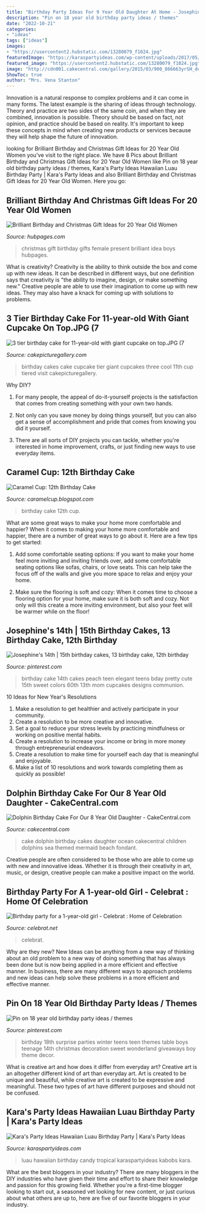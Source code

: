 ```yaml
---
title: "Birthday Party Ideas For 9 Year Old Daughter At Home - Josephine&#039;s 14th"
description: "Pin on 18 year old birthday party ideas / themes"
date: "2022-10-21"
categories:
- "ideas"
tags: ["ideas"]
images:
- "https://usercontent2.hubstatic.com/13280079_f1024.jpg"
featuredImage: "https://karaspartyideas.com/wp-content/uploads/2017/05/Hawaiian-Luau-Birthday-Party-via-Karas-Party-Ideas-KarasPartyIdeas.com15.jpg"
featured_image: "https://usercontent2.hubstatic.com/13280079_f1024.jpg"
image: "http://cdn001.cakecentral.com/gallery/2015/03/900_866663yrSH_dolphin-birthday-cake-for-our-8-year-old-daughter.jpg"
ShowToc: true
author: "Mrs. Vena Stanton"
---
```



Innovation is a natural response to complex problems and it can come in many forms. The latest example is the sharing of ideas through technology. Theory and practice are two sides of the same coin, and when they are combined, innovation is possible. Theory should be based on fact, not opinion, and practice should be based on reality. It's important to keep these concepts in mind when creating new products or services because they will help shape the future of innovation.

	

		
looking for Brilliant Birthday and Christmas Gift Ideas for 20 Year Old Women you've visit to the right place. We have 8 Pics about Brilliant Birthday and Christmas Gift Ideas for 20 Year Old Women like Pin on 18 year old birthday party ideas / themes, Kara&#039;s Party Ideas Hawaiian Luau Birthday Party | Kara&#039;s Party Ideas and also Brilliant Birthday and Christmas Gift Ideas for 20 Year Old Women. Here you go:
		
    
## Brilliant Birthday And Christmas Gift Ideas For 20 Year Old Women

<img loading=lazy src="https://usercontent2.hubstatic.com/13280079_f1024.jpg" onerror="this.onerror=null;this.src='https://tse3.mm.bing.net/th?id=OIP.htSkuFoSm_5e-6p98hyC_gHaLH&amp;pid=15.1';" alt="Brilliant Birthday and Christmas Gift Ideas for 20 Year Old Women">

_Source: hubpages.com_

>christmas gift birthday gifts female present brilliant idea boys hubpages. 

	

What is creativity?
Creativity is the ability to think outside the box and come up with new ideas. It can be described in different ways, but one definition says that creativity is "the ability to imagine, design, or make something new." Creative people are able to use their imagination to come up with new ideas. They may also have a knack for coming up with solutions to problems.

    
## 3 Tier Birthday Cake For 11-year-old With Giant Cupcake On Top.JPG (7

<img loading=lazy src="http://www.cakepicturegallery.com/d/34989-2/3+tier+birthday+cake+for+11-year-old+with+giant+cupcake+on+top.JPG" onerror="this.onerror=null;this.src='https://tse1.mm.bing.net/th?id=OIP.wF14I8sYHDKUvHJjtlj9xAAAAA&amp;pid=15.1';" alt="3 tier birthday cake for 11-year-old with giant cupcake on top.JPG (7">

_Source: cakepicturegallery.com_

>birthday cakes cake cupcake tier giant cupcakes three cool 11th cup tiered visit cakepicturegallery. 

	

Why DIY?
1. For many people, the appeal of do-it-yourself projects is the satisfaction that comes from creating something with your own two hands.
2. Not only can you save money by doing things yourself, but you can also get a sense of accomplishment and pride that comes from knowing you did it yourself.

3. There are all sorts of DIY projects you can tackle, whether you're interested in home improvement, crafts, or just finding new ways to use everyday items.

    
## Caramel Cup: 12th Birthday Cake

<img loading=lazy src="http://4.bp.blogspot.com/_s_yebylVJEM/TN2-AWxyhcI/AAAAAAAAALE/7Ujm8QX4ePA/s1600/DSC00222.JPG" onerror="this.onerror=null;this.src='https://tse3.mm.bing.net/th?id=OIP.FUnKv8AKKDspRtQU1ZBcKwHaFj&amp;pid=15.1';" alt="Caramel Cup: 12th Birthday Cake">

_Source: caramelcup.blogspot.com_

>birthday cake 12th cup. 

	

What are some great ways to make your home more comfortable and happier?
When it comes to making your home more comfortable and happier, there are a number of great ways to go about it. Here are a few tips to get started:
1. Add some comfortable seating options: If you want to make your home feel more inviting and inviting friends over, add some comfortable seating options like sofas, chairs, or love seats. This can help take the focus off of the walls and give you more space to relax and enjoy your home.

2. Make sure the flooring is soft and cozy: When it comes time to choose a flooring option for your home, make sure it is both soft and cozy. Not only will this create a more inviting environment, but also your feet will be warmer while on the floor!


    
## Josephine&#039;s 14th | 15th Birthday Cakes, 13 Birthday Cake, 12th Birthday

<img loading=lazy src="https://i.pinimg.com/736x/4f/24/8f/4f248fd7ee27b2b61ba55ec8057327f0--th-birthday-cake-ideas-cake-birthday-teen.jpg" onerror="this.onerror=null;this.src='https://tse4.mm.bing.net/th?id=OIP.nnle0m3ltC4yrXd8tSzmwAAAAA&amp;pid=15.1';" alt="Josephine&#039;s 14th | 15th birthday cakes, 13 birthday cake, 12th birthday">

_Source: pinterest.com_

>birthday cake 14th cakes peach teen elegant teens bday pretty cute 15th sweet colors 60th 13th mom cupcakes designs communion. 

	

10 Ideas for New Year's Resolutions
1. Make a resolution to get healthier and actively participate in your community. 
2. Create a resolution to be more creative and innovative. 
3. Set a goal to reduce your stress levels by practicing mindfulness or working on positive mental habits. 
4. Create a resolution to increase your income or bring in more money through entrepreneurial endeavors. 
5. Create a resolution to make time for yourself each day that is meaningful and enjoyable. 
6. Make a list of 10 resolutions and work towards completing them as quickly as possible!

    
## Dolphin Birthday Cake For Our 8 Year Old Daughter - CakeCentral.com

<img loading=lazy src="http://cdn001.cakecentral.com/gallery/2015/03/900_866663yrSH_dolphin-birthday-cake-for-our-8-year-old-daughter.jpg" onerror="this.onerror=null;this.src='https://tse2.mm.bing.net/th?id=OIP._u7SGizNe_f0RTJpzT4WBwHaF4&amp;pid=15.1';" alt="Dolphin Birthday Cake For Our 8 Year Old Daughter - CakeCentral.com">

_Source: cakecentral.com_

>cake dolphin birthday cakes daughter ocean cakecentral children dolphins sea themed mermaid beach fondant. 

	

Creative people are often considered to be those who are able to come up with new and innovative ideas. Whether it is through their creativity in art, music, or design, creative people can make a positive impact on the world.

    
## Birthday Party For A 1-year-old Girl - Celebrat : Home Of Celebration

<img loading=lazy src="https://celebrat.net/wp-content/uploads/2020/01/1579809043_Birthday-party-for-a-1-year-old-girl.jpg" onerror="this.onerror=null;this.src='https://tse3.mm.bing.net/th?id=OIP.lpwjAfJOGpj-Yjni_8OxgQHaKX&amp;pid=15.1';" alt="Birthday party for a 1-year-old girl - Celebrat : Home of Celebration">

_Source: celebrat.net_

>celebrat. 

	

Why are they new?
New Ideas can be anything from a new way of thinking about an old problem to a new way of doing something that has always been done but is now being applied in a more efficient and effective manner. In business, there are many different ways to approach problems and new ideas can help solve these problems in a more efficient and effective manner.

    
## Pin On 18 Year Old Birthday Party Ideas / Themes

<img loading=lazy src="https://i.pinimg.com/736x/a1/50/c6/a150c6fee3642dddbcf5054cc5e35986--birthday-table-st-birthday.jpg" onerror="this.onerror=null;this.src='https://tse3.mm.bing.net/th?id=OIP.fnOi0xnJStOO4kbjDs0JxgHaJ3&amp;pid=15.1';" alt="Pin on 18 year old birthday party ideas / themes">

_Source: pinterest.com_

>birthday 18th surprise parties winter teens teen themes table boys teenage 14th christmas decoration sweet wonderland giveaways boy theme decor. 

	

What is creative art and how does it differ from everyday art?
Creative art is an altogether different kind of art than everyday art. Art is created to be unique and beautiful, while creative art is created to be expressive and meaningful. These two types of art have different purposes and should not be confused.

    
## Kara&#039;s Party Ideas Hawaiian Luau Birthday Party | Kara&#039;s Party Ideas

<img loading=lazy src="https://karaspartyideas.com/wp-content/uploads/2017/05/Hawaiian-Luau-Birthday-Party-via-Karas-Party-Ideas-KarasPartyIdeas.com15.jpg" onerror="this.onerror=null;this.src='https://tse3.mm.bing.net/th?id=OIP.tkzjB3lbXq9OGFVO3faQiwHaLH&amp;pid=15.1';" alt="Kara&#039;s Party Ideas Hawaiian Luau Birthday Party | Kara&#039;s Party Ideas">

_Source: karaspartyideas.com_

>luau hawaiian birthday candy tropical karaspartyideas kabobs kara. 

	

What are the best bloggers in your industry?
There are many bloggers in the DIY industries who have given their time and effort to share their knowledge and passion for this growing field. Whether you're a first-time blogger looking to start out, a seasoned vet looking for new content, or just curious about what others are up to, here are five of our favorite bloggers in your industry.

